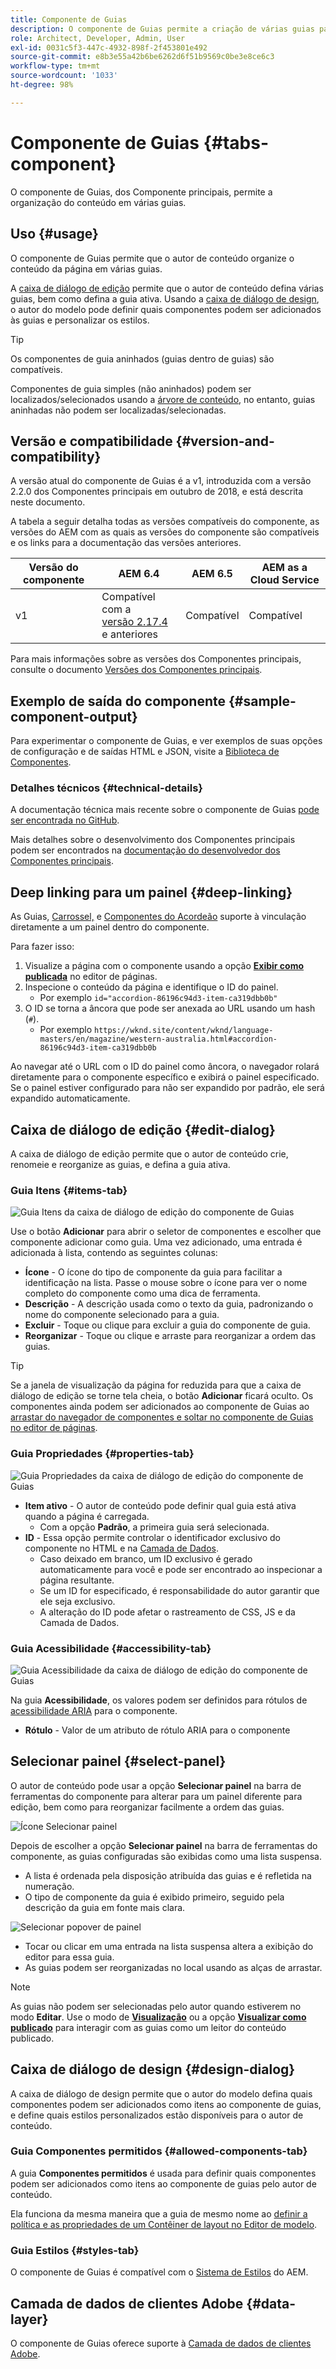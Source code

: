 ```yaml
---
title: Componente de Guias
description: O componente de Guias permite a criação de várias guias para organizar o conteúdo em uma página.
role: Architect, Developer, Admin, User
exl-id: 0031c5f3-447c-4932-898f-2f453801e492
source-git-commit: e8b3e55a42b6be6262d6f51b9569c0be3e8ce6c3
workflow-type: tm+mt
source-wordcount: '1033'
ht-degree: 98%

---
```


# Componente de Guias {#tabs-component}

O componente de Guias, dos Componente principais, permite a organização do conteúdo em várias guias.

## Uso {#usage}

O componente de Guias permite que o autor de conteúdo organize o conteúdo da página em várias guias.

A [caixa de diálogo de edição](#edit-dialog) permite que o autor de conteúdo defina várias guias, bem como defina a guia ativa. Usando a [caixa de diálogo de design](#design-dialog), o autor do modelo pode definir quais componentes podem ser adicionados às guias e personalizar os estilos.

>[!TIP]
>
>Os componentes de guia aninhados (guias dentro de guias) são compatíveis.
>
>Componentes de guia simples (não aninhados) podem ser localizados/selecionados usando a [árvore de conteúdo](https://experienceleague.adobe.com/docs/experience-manager-cloud-service/sites/authoring/fundamentals/environment-tools.html?lang=pt-BR#content-tree), no entanto, guias aninhadas não podem ser localizadas/selecionadas.

## Versão e compatibilidade {#version-and-compatibility}

A versão atual do componente de Guias é a v1, introduzida com a versão 2.2.0 dos Componentes principais em outubro de 2018, e está descrita neste documento.

A tabela a seguir detalha todas as versões compatíveis do componente, as versões do AEM com as quais as versões do componente são compatíveis e os links para a documentação das versões anteriores.

| Versão do componente | AEM 6.4 | AEM 6.5 | AEM as a Cloud Service |
|--- |--- |--- |---|
| v1 | Compatível  com a <br>[versão 2.17.4](/help/versions.md) e anteriores | Compatível | Compatível |

Para mais informações sobre as versões dos Componentes principais, consulte o documento [Versões dos Componentes principais](/help/versions.md).

## Exemplo de saída do componente {#sample-component-output}

Para experimentar o componente de Guias, e ver exemplos de suas opções de configuração e de saídas HTML e JSON, visite a [Biblioteca de Componentes](https://adobe.com/go/aem_cmp_library_tabs_br).

### Detalhes técnicos {#technical-details}

A documentação técnica mais recente sobre o componente de Guias [pode ser encontrada no GitHub](https://adobe.com/go/aem_cmp_tech_tabs_v1_br).

Mais detalhes sobre o desenvolvimento dos Componentes principais podem ser encontrados na [documentação do desenvolvedor dos Componentes principais](/help/developing/overview.md).

## Deep linking para um painel {#deep-linking}

As Guias, [Carrossel,](carousel.md) e [Componentes do Acordeão](accordion.md) suporte à vinculação diretamente a um painel dentro do componente.

Para fazer isso:

1. Visualize a página com o componente usando a opção **[Exibir como publicada](https://experienceleague.adobe.com/docs/experience-manager-cloud-service/sites/authoring/fundamentals/editing-content.html?lang=pt-BR#view-as-published)** no editor de páginas.
1. Inspecione o conteúdo da página e identifique o ID do painel.
   * Por exemplo `id="accordion-86196c94d3-item-ca319dbb0b"`
1. O ID se torna a âncora que pode ser anexada ao URL usando um hash (`#`).
   * Por exemplo `https://wknd.site/content/wknd/language-masters/en/magazine/western-australia.html#accordion-86196c94d3-item-ca319dbb0b`

Ao navegar até o URL com o ID do painel como âncora, o navegador rolará diretamente para o componente específico e exibirá o painel especificado. Se o painel estiver configurado para não ser expandido por padrão, ele será expandido automaticamente.

## Caixa de diálogo de edição {#edit-dialog}

A caixa de diálogo de edição permite que o autor de conteúdo crie, renomeie e reorganize as guias, e defina a guia ativa.

### Guia Itens {#items-tab}

![Guia Itens da caixa de diálogo de edição do componente de Guias](/help/assets/tabs-edit-items.png)

Use o botão **Adicionar** para abrir o seletor de componentes e escolher que componente adicionar como guia. Uma vez adicionado, uma entrada é adicionada à lista, contendo as seguintes colunas:

* **Ícone** - O ícone do tipo de componente da guia para facilitar a identificação na lista. Passe o mouse sobre o ícone para ver o nome completo do componente como uma dica de ferramenta.
* **Descrição** - A descrição usada como o texto da guia, padronizando o nome do componente selecionado para a guia.
* **Excluir** - Toque ou clique para excluir a guia do componente de guia.
* **Reorganizar** - Toque ou clique e arraste para reorganizar a ordem das guias.

>[!TIP]
>
>Se a janela de visualização da página for reduzida para que a caixa de diálogo de edição se torne tela cheia, o botão **Adicionar** ficará oculto. Os componentes ainda podem ser adicionados ao componente de Guias ao [arrastar do navegador de componentes e soltar no componente de Guias no editor de páginas](https://experienceleague.adobe.com/docs/experience-manager-cloud-service/sites/authoring/fundamentals/editing-content.html?lang=pt-BR#inserting-a-component).

### Guia Propriedades {#properties-tab}

![Guia Propriedades da caixa de diálogo de edição do componente de Guias](/help/assets/tabs-edit-properties.png)

* **Item ativo** - O autor de conteúdo pode definir qual guia está ativa quando a página é carregada.
   * Com a opção **Padrão**, a primeira guia será selecionada.
* **ID** - Essa opção permite controlar o identificador exclusivo do componente no HTML e na [Camada de Dados](/help/developing/data-layer/overview.md).
   * Caso deixado em branco, um ID exclusivo é gerado automaticamente para você e pode ser encontrado ao inspecionar a página resultante.
   * Se um ID for especificado, é responsabilidade do autor garantir que ele seja exclusivo.
   * A alteração do ID pode afetar o rastreamento de CSS, JS e da Camada de Dados.

### Guia Acessibilidade {#accessibility-tab}

![Guia Acessibilidade da caixa de diálogo de edição do componente de Guias](/help/assets/tabs-edit-accessibility.png)

Na guia **Acessibilidade**, os valores podem ser definidos para rótulos de [acessibilidade ARIA](https://www.w3.org/WAI/standards-guidelines/aria/) para o componente.

* **Rótulo** - Valor de um atributo de rótulo ARIA para o componente

## Selecionar painel {#select-panel}

O autor de conteúdo pode usar a opção **Selecionar painel** na barra de ferramentas do componente para alterar para um painel diferente para edição, bem como para reorganizar facilmente a ordem das guias.

![Ícone Selecionar painel](/help/assets/select-panel-icon.png)

Depois de escolher a opção **Selecionar painel** na barra de ferramentas do componente, as guias configuradas são exibidas como uma lista suspensa.

* A lista é ordenada pela disposição atribuída das guias e é refletida na numeração.
* O tipo de componente da guia é exibido primeiro, seguido pela descrição da guia em fonte mais clara.

![Selecionar popover de painel](/help/assets/select-panel-popover.png)

* Tocar ou clicar em uma entrada na lista suspensa altera a exibição do editor para essa guia.
* As guias podem ser reorganizadas no local usando as alças de arrastar.

>[!NOTE]
>
>As guias não podem ser selecionadas pelo autor quando estiverem no modo **Editar**. Use o modo de **[Visualização](https://experienceleague.adobe.com/docs/experience-manager-cloud-service/sites/authoring/fundamentals/editing-content.html?lang=pt-BR#preview-mode)** ou a opção **[Visualizar como publicado](https://experienceleague.adobe.com/docs/experience-manager-cloud-service/sites/authoring/fundamentals/editing-content.html?lang=pt-BR#view-as-published)** para interagir com as guias como um leitor do conteúdo publicado.

## Caixa de diálogo de design {#design-dialog}

A caixa de diálogo de design permite que o autor do modelo defina quais componentes podem ser adicionados como itens ao componente de guias, e define quais estilos personalizados estão disponíveis para o autor de conteúdo.

### Guia Componentes permitidos {#allowed-components-tab}

A guia **Componentes permitidos** é usada para definir quais componentes podem ser adicionados como itens ao componente de guias pelo autor de conteúdo.

Ela funciona da mesma maneira que a guia de mesmo nome ao [definir a política e as propriedades de um Contêiner de layout no Editor de modelo](https://experienceleague.adobe.com/docs/experience-manager-cloud-service/sites/authoring/features/templates.html?lang=pt-BR).

### Guia Estilos {#styles-tab}

O componente de Guias é compatível com o [Sistema de Estilos](/help/get-started/authoring.md#component-styling) do AEM.

## Camada de dados de clientes Adobe {#data-layer}

O componente de Guias oferece suporte à [Camada de dados de clientes Adobe](/help/developing/data-layer/overview.md).
